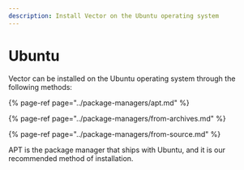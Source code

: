 ```yaml
---
description: Install Vector on the Ubuntu operating system
---
```


# Ubuntu

Vector can be installed on the Ubuntu operating system through the following
methods:

{% page-ref page="../package-managers/apt.md" %}

{% page-ref page="../package-managers/from-archives.md" %}

{% page-ref page="../package-managers/from-source.md" %}

APT is the package manager that ships with Ubuntu, and it is our recommended
method of installation.